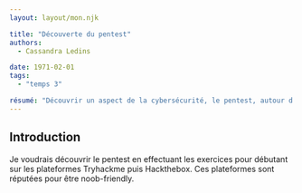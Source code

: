 ```yaml
---
layout: layout/mon.njk

title: "Découverte du pentest"
authors:
  - Cassandra Ledins

date: 1971-02-01
tags: 
  - "temps 3"

résumé: "Découvrir un aspect de la cybersécurité, le pentest, autour d'exercices en ligne variés"
---
```


## Introduction

Je voudrais découvrir le pentest en effectuant les exercices pour débutant sur les plateformes Tryhackme puis Hackthebox. Ces plateformes sont réputées pour être noob-friendly.